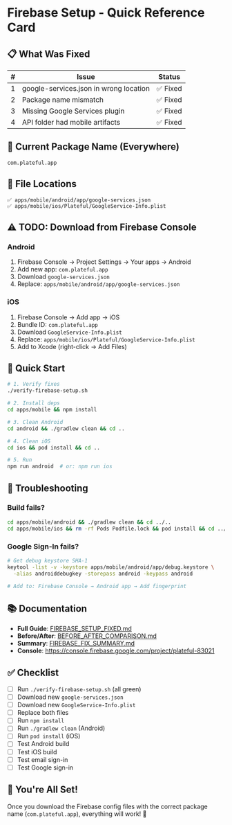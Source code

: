 # Firebase Setup - Quick Reference Card

## 📋 What Was Fixed

| # | Issue | Status |
|---|-------|--------|
| 1 | google-services.json in wrong location | ✅ Fixed |
| 2 | Package name mismatch | ✅ Fixed |
| 3 | Missing Google Services plugin | ✅ Fixed |
| 4 | API folder had mobile artifacts | ✅ Fixed |

## 🎯 Current Package Name (Everywhere)

```
com.plateful.app
```

## 📁 File Locations

```
✅ apps/mobile/android/app/google-services.json
✅ apps/mobile/ios/Plateful/GoogleService-Info.plist
```

## ⚠️ TODO: Download from Firebase Console

### Android
1. Firebase Console → Project Settings → Your apps → Android
2. Add new app: `com.plateful.app`
3. Download `google-services.json`
4. Replace: `apps/mobile/android/app/google-services.json`

### iOS
1. Firebase Console → Add app → iOS
2. Bundle ID: `com.plateful.app`
3. Download `GoogleService-Info.plist`
4. Replace: `apps/mobile/ios/Plateful/GoogleService-Info.plist`
5. Add to Xcode (right-click → Add Files)

## 🚀 Quick Start

```bash
# 1. Verify fixes
./verify-firebase-setup.sh

# 2. Install deps
cd apps/mobile && npm install

# 3. Clean Android
cd android && ./gradlew clean && cd ..

# 4. Clean iOS
cd ios && pod install && cd ..

# 5. Run
npm run android  # or: npm run ios
```

## 🐛 Troubleshooting

### Build fails?
```bash
cd apps/mobile/android && ./gradlew clean && cd ../..
cd apps/mobile/ios && rm -rf Pods Podfile.lock && pod install && cd ../..
```

### Google Sign-In fails?
```bash
# Get debug keystore SHA-1
keytool -list -v -keystore apps/mobile/android/app/debug.keystore \
  -alias androiddebugkey -storepass android -keypass android

# Add to: Firebase Console → Android app → Add fingerprint
```

## 📚 Documentation

- **Full Guide**: [FIREBASE_SETUP_FIXED.md](./FIREBASE_SETUP_FIXED.md)
- **Before/After**: [BEFORE_AFTER_COMPARISON.md](./BEFORE_AFTER_COMPARISON.md)
- **Summary**: [FIREBASE_FIX_SUMMARY.md](./FIREBASE_FIX_SUMMARY.md)
- **Console**: https://console.firebase.google.com/project/plateful-83021

## ✅ Checklist

- [ ] Run `./verify-firebase-setup.sh` (all green)
- [ ] Download new `google-services.json`
- [ ] Download new `GoogleService-Info.plist`
- [ ] Replace both files
- [ ] Run `npm install`
- [ ] Run `./gradlew clean` (Android)
- [ ] Run `pod install` (iOS)
- [ ] Test Android build
- [ ] Test iOS build
- [ ] Test email sign-in
- [ ] Test Google sign-in

## 🎉 You're All Set!

Once you download the Firebase config files with the correct package name (`com.plateful.app`), everything will work! 🚀


